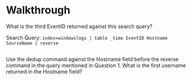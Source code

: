 # Walkthrough

What is the third EventID returned against this search query?

Search Query: `index=windowslogs | table _time EventID Hostname SourceName | reverse` \
&#x20;

&#x20;

<figure><img src="https://camo.githubusercontent.com/6fcd96cf90135108b66ef88063de3e344cac6e48b73b3a0c90066e2fd72b4923/68747470733a2f2f692e696d6775722e636f6d2f55425348726e4d2e706e67" alt=""><figcaption></figcaption></figure>

Use the dedup command against the Hostname field before the reverse command in the query mentioned in Question 1. What is the first username returned in the Hostname field?

&#x20;

<figure><img src="https://camo.githubusercontent.com/4957e084e083fa75b5c4747dc33eb4c3dd69b8c694a5c8553e48827668715dc2/68747470733a2f2f692e696d6775722e636f6d2f486a5466354f312e706e67" alt=""><figcaption></figcaption></figure>


